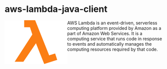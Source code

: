 # aws-lambda-java-client


<img src="https://github.com/joseosuna-engineer/aws-lambda-java-client/blob/main/Lambda.png" align="left"  width="200" />

AWS Lambda is an event-driven, serverless computing platform provided by Amazon as a part of Amazon Web Services. It is a computing service that runs code in response to events and automatically manages the computing resources required by that code.
